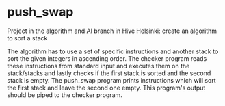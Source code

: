 # push_swap
Project in the algorithm and AI branch in Hive Helsinki: create an algorithm to sort a stack

The algorithm has to use a set of specific instructions and another stack to sort the given integers in ascending order.
The checker program reads these instructions from standard input and executes them on the stack/stacks and lastly checks if the first stack is sorted and the second stack is empty.
The push_swap program prints instructions which will sort the first stack and leave the second one empty. This program's output should be piped to the checker program.
